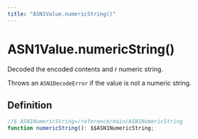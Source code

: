 ```yaml
---
title: "ASN1Value.numericString()"
---
```


# ASN1Value.numericString()

Decoded the encoded contents and r numeric string.

Throws an `ASN1DecodeError` if the value is not a numeric string.

## Definition

```ts
//$ ASN1NumericString=/reference/main/ASN1NumericString
function numericString(): $$ASN1NumericString;
```
